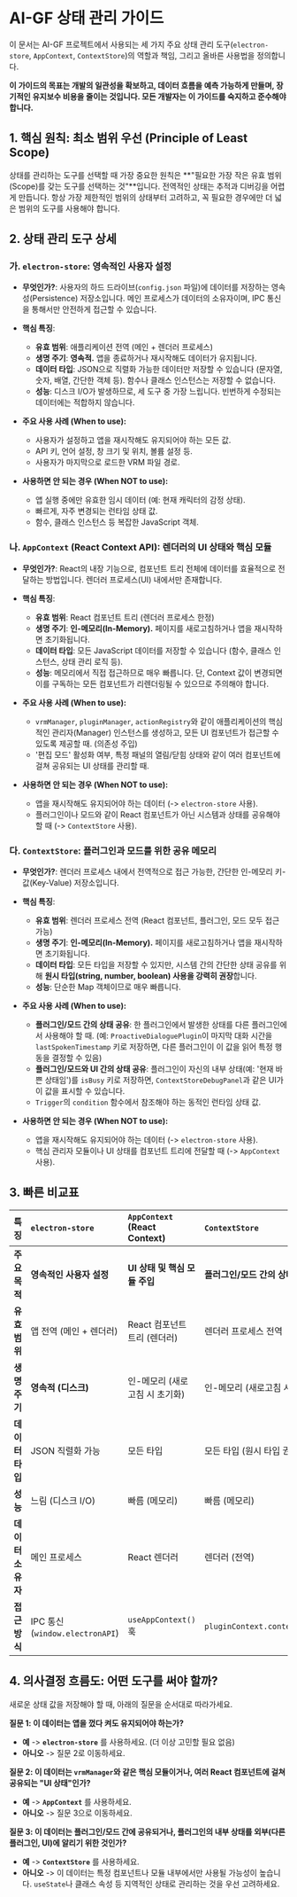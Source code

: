 # AI-GF 상태 관리 가이드

이 문서는 AI-GF 프로젝트에서 사용되는 세 가지 주요 상태 관리 도구(`electron-store`, `AppContext`, `ContextStore`)의 역할과 책임, 그리고 올바른 사용법을 정의합니다.

**이 가이드의 목표는 개발의 일관성을 확보하고, 데이터 흐름을 예측 가능하게 만들며, 장기적인 유지보수 비용을 줄이는 것입니다. 모든 개발자는 이 가이드를 숙지하고 준수해야 합니다.**

## 1. 핵심 원칙: 최소 범위 우선 (Principle of Least Scope)

상태를 관리하는 도구를 선택할 때 가장 중요한 원칙은 **"필요한 가장 작은 유효 범위(Scope)를 갖는 도구를 선택하는 것"**입니다. 전역적인 상태는 추적과 디버깅을 어렵게 만듭니다. 항상 가장 제한적인 범위의 상태부터 고려하고, 꼭 필요한 경우에만 더 넓은 범위의 도구를 사용해야 합니다.

## 2. 상태 관리 도구 상세

### 가. `electron-store`: 영속적인 사용자 설정

-   **무엇인가?**: 사용자의 하드 드라이브(`config.json` 파일)에 데이터를 저장하는 영속성(Persistence) 저장소입니다. 메인 프로세스가 데이터의 소유자이며, IPC 통신을 통해서만 안전하게 접근할 수 있습니다.
-   **핵심 특징**:
    -   **유효 범위**: 애플리케이션 전역 (메인 + 렌더러 프로세스)
    -   **생명 주기**: **영속적.** 앱을 종료하거나 재시작해도 데이터가 유지됩니다.
    -   **데이터 타입**: JSON으로 직렬화 가능한 데이터만 저장할 수 있습니다 (문자열, 숫자, 배열, 간단한 객체 등). 함수나 클래스 인스턴스는 저장할 수 없습니다.
    -   **성능**: 디스크 I/O가 발생하므로, 세 도구 중 가장 느립니다. 빈번하게 수정되는 데이터에는 적합하지 않습니다.

-   **주요 사용 사례 (When to use):**
    -   사용자가 설정하고 앱을 재시작해도 유지되어야 하는 모든 값.
    -   API 키, 언어 설정, 창 크기 및 위치, 볼륨 설정 등.
    -   사용자가 마지막으로 로드한 VRM 파일 경로.

-   **사용하면 안 되는 경우 (When NOT to use):**
    -   앱 실행 중에만 유효한 임시 데이터 (예: 현재 캐릭터의 감정 상태).
    -   빠르게, 자주 변경되는 런타임 상태 값.
    -   함수, 클래스 인스턴스 등 복잡한 JavaScript 객체.

### 나. `AppContext` (React Context API): 렌더러의 UI 상태와 핵심 모듈

-   **무엇인가?**: React의 내장 기능으로, 컴포넌트 트리 전체에 데이터를 효율적으로 전달하는 방법입니다. 렌더러 프로세스(UI) 내에서만 존재합니다.
-   **핵심 특징**:
    -   **유효 범위**: React 컴포넌트 트리 (렌더러 프로세스 한정)
    -   **생명 주기**: **인-메모리(In-Memory).** 페이지를 새로고침하거나 앱을 재시작하면 초기화됩니다.
    -   **데이터 타입**: 모든 JavaScript 데이터를 저장할 수 있습니다 (함수, 클래스 인스턴스, 상태 관리 로직 등).
    -   **성능**: 메모리에서 직접 접근하므로 매우 빠릅니다. 단, Context 값이 변경되면 이를 구독하는 모든 컴포넌트가 리렌더링될 수 있으므로 주의해야 합니다.

-   **주요 사용 사례 (When to use):**
    -   `vrmManager`, `pluginManager`, `actionRegistry`와 같이 애플리케이션의 핵심적인 관리자(Manager) 인스턴스를 생성하고, 모든 UI 컴포넌트가 접근할 수 있도록 제공할 때. (의존성 주입)
    -   '편집 모드' 활성화 여부, 특정 패널의 열림/닫힘 상태와 같이 여러 컴포넌트에 걸쳐 공유되는 UI 상태를 관리할 때.

-   **사용하면 안 되는 경우 (When NOT to use):**
    -   앱을 재시작해도 유지되어야 하는 데이터 (-> `electron-store` 사용).
    -   플러그인이나 모드와 같이 React 컴포넌트가 아닌 시스템과 상태를 공유해야 할 때 (-> `ContextStore` 사용).

### 다. `ContextStore`: 플러그인과 모드를 위한 공유 메모리

-   **무엇인가?**: 렌더러 프로세스 내에서 전역적으로 접근 가능한, 간단한 인-메모리 키-값(Key-Value) 저장소입니다.
-   **핵심 특징**:
    -   **유효 범위**: 렌더러 프로세스 전역 (React 컴포넌트, 플러그인, 모드 모두 접근 가능)
    -   **생명 주기**: **인-메모리(In-Memory).** 페이지를 새로고침하거나 앱을 재시작하면 초기화됩니다.
    -   **데이터 타입**: 모든 타입을 저장할 수 있지만, 시스템 간의 간단한 상태 공유를 위해 **원시 타입(string, number, boolean) 사용을 강력히 권장**합니다.
    -   **성능**: 단순한 Map 객체이므로 매우 빠릅니다.

-   **주요 사용 사례 (When to use):**
    -   **플러그인/모드 간의 상태 공유**: 한 플러그인에서 발생한 상태를 다른 플러그인에서 사용해야 할 때. (예: `ProactiveDialoguePlugin`이 마지막 대화 시간을 `lastSpokenTimestamp` 키로 저장하면, 다른 플러그인이 이 값을 읽어 특정 행동을 결정할 수 있음)
    -   **플러그인/모드와 UI 간의 상태 공유**: 플러그인이 자신의 내부 상태(예: '현재 바쁜 상태임')를 `isBusy` 키로 저장하면, `ContextStoreDebugPanel`과 같은 UI가 이 값을 표시할 수 있습니다.
    -   `Trigger`의 `condition` 함수에서 참조해야 하는 동적인 런타임 상태 값.

-   **사용하면 안 되는 경우 (When NOT to use):**
    -   앱을 재시작해도 유지되어야 하는 데이터 (-> `electron-store` 사용).
    -   핵심 관리자 모듈이나 UI 상태를 컴포넌트 트리에 전달할 때 (-> `AppContext` 사용).

## 3. 빠른 비교표

| 특징             | `electron-store`                  | `AppContext` (React Context)      | `ContextStore`                      |
| :--------------- | :-------------------------------- | :-------------------------------- | :---------------------------------- |
| **주요 목적**    | **영속적인 사용자 설정**          | **UI 상태 및 핵심 모듈 주입**     | **플러그인/모드 간의 상태 공유**    |
| **유효 범위**    | 앱 전역 (메인 + 렌더러)           | React 컴포넌트 트리 (렌더러)      | 렌더러 프로세스 전역                |
| **생명 주기**    | **영속적 (디스크)**               | 인-메모리 (새로고침 시 초기화)    | 인-메모리 (새로고침 시 초기화)      |
| **데이터 타입**  | JSON 직렬화 가능                  | 모든 타입                         | 모든 타입 (원시 타입 권장)          |
| **성능**         | 느림 (디스크 I/O)                 | 빠름 (메모리)                     | 빠름 (메모리)                       |
| **데이터 소유자**| 메인 프로세스                     | React 렌더러                      | 렌더러 (전역)                       |
| **접근 방식**    | IPC 통신 (`window.electronAPI`)   | `useAppContext()` 훅              | `pluginContext.contextStore`        |

## 4. 의사결정 흐름도: 어떤 도구를 써야 할까?

새로운 상태 값을 저장해야 할 때, 아래의 질문을 순서대로 따라가세요.

**질문 1: 이 데이터는 앱을 껐다 켜도 유지되어야 하는가?**
-   **예** -> **`electron-store`** 를 사용하세요. (더 이상 고민할 필요 없음)
-   **아니오** -> 질문 2로 이동하세요.

**질문 2: 이 데이터는 `vrmManager`와 같은 핵심 모듈이거나, 여러 React 컴포넌트에 걸쳐 공유되는 "UI 상태"인가?**
-   **예** -> **`AppContext`** 를 사용하세요.
-   **아니오** -> 질문 3으로 이동하세요.

**질문 3: 이 데이터는 플러그인/모드 간에 공유되거나, 플러그인의 내부 상태를 외부(다른 플러그인, UI)에 알리기 위한 것인가?**
-   **예** -> **`ContextStore`** 를 사용하세요.
-   **아니오** -> 이 데이터는 특정 컴포넌트나 모듈 내부에서만 사용될 가능성이 높습니다. `useState`나 클래스 속성 등 지역적인 상태로 관리하는 것을 우선 고려하세요.
